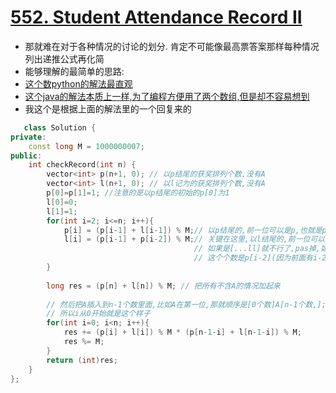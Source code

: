 # [552. Student Attendance Record II](https://leetcode.com/problems/student-attendance-record-ii/description/)
* 那就难在对于各种情况的讨论的划分. 肯定不可能像最高票答案那样每种情况列出递推公式再化简
* 能够理解的最简单的思路:
* [这个数python的解法最直观](https://leetcode.com/problems/student-attendance-record-ii/discuss/101634/Python-DP-with-explanation)
* [这个java的解法本质上一样,为了编程方便用了两个数组,但是却不容易想到](https://leetcode.com/problems/student-attendance-record-ii/discuss/101638/Simple-Java-O(n)-solution)
* 我这个是根据上面的解法里的一个回复来的

```c++
   class Solution {
private:
    const long M = 1000000007;
public:
    int checkRecord(int n) {
        vector<int> p(n+1, 0); // 以p结尾的获奖排列个数,没有A
        vector<int> l(n+1, 0); // 以l记为的获奖排列个数,没有A
        p[0]=p[1]=1; //注意的是以p结尾的初始的p[0]为1
        l[0]=0;
        l[1]=1;
        for(int i=2; i<=n; i++){
            p[i] = (p[i-1] + l[i-1]) % M;// 以p结尾的,前一位可以是p,也就是p[i-1]个;或者前一位是l,也就是l[i-1]
            l[i] = (p[i-1] + p[i-2]) % M;// 关键在这里,以l结尾的,前一位可以是p,即p[i-1]; 也可以是l:这里又继续细分, 
                                         // 如果是[...ll]就不行了,pas掉,如果是[....pl]那么这个数就是p[i-2],因为假设先取到倒数第二位的p,
                                         // 这个个数是p[i-2](因为前面有i-2个数,这一位是p),然后再加一个l即可
        }
        
        long res = (p[n] + l[n]) % M; // 把所有不含A的情况加起来
        
        // 然后把A插入到n-1个数里面,比如A在第一位,那就顺序是[0个数]A[n-1个数,]; A在第二位,[1个数]A[n-1-1个数]
        // 所以i从0开始就是这个样子
        for(int i=0; i<n; i++){
            res += (p[i] + l[i]) % M * (p[n-1-i] + l[n-1-i]) % M;
            res %= M;
        }
        return (int)res;
    }
};
```
